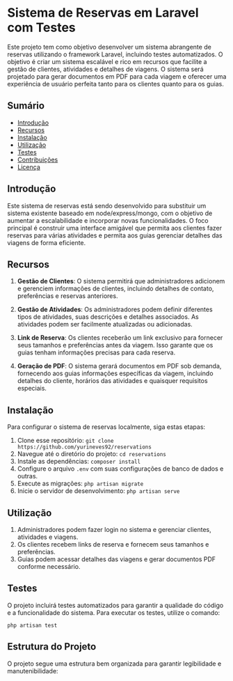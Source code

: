 # Sistema de Reservas em Laravel com Testes

Este projeto tem como objetivo desenvolver um sistema abrangente de reservas utilizando o framework Laravel, incluindo testes automatizados. O objetivo é criar um sistema escalável e rico em recursos que facilite a gestão de clientes, atividades e detalhes de viagens. O sistema será projetado para gerar documentos em PDF para cada viagem e oferecer uma experiência de usuário perfeita tanto para os clientes quanto para os guias.

## Sumário

- [Introdução](#introdução)
- [Recursos](#recursos)
- [Instalação](#instalação)
- [Utilização](#utilização)
- [Testes](#testes)
- [Contribuições](#contribuições)
- [Licença](#licença)

## Introdução

Este sistema de reservas está sendo desenvolvido para substituir um sistema existente baseado em node/express/mongo, com o objetivo de aumentar a escalabilidade e incorporar novas funcionalidades. O foco principal é construir uma interface amigável que permita aos clientes fazer reservas para várias atividades e permita aos guias gerenciar detalhes das viagens de forma eficiente.

## Recursos

1. **Gestão de Clientes**: O sistema permitirá que administradores adicionem e gerenciem informações de clientes, incluindo detalhes de contato, preferências e reservas anteriores.

2. **Gestão de Atividades**: Os administradores podem definir diferentes tipos de atividades, suas descrições e detalhes associados. As atividades podem ser facilmente atualizadas ou adicionadas.

3. **Link de Reserva**: Os clientes receberão um link exclusivo para fornecer seus tamanhos e preferências antes da viagem. Isso garante que os guias tenham informações precisas para cada reserva.

4. **Geração de PDF**: O sistema gerará documentos em PDF sob demanda, fornecendo aos guias informações específicas da viagem, incluindo detalhes do cliente, horários das atividades e quaisquer requisitos especiais.

## Instalação

Para configurar o sistema de reservas localmente, siga estas etapas:

1. Clone esse repositório: `git clone https://github.com/yurineves92/reservations`
2. Navegue até o diretório do projeto: `cd reservations`
3. Instale as dependências: `composer install`
4. Configure o arquivo `.env` com suas configurações de banco de dados e outras.
5. Execute as migrações: `php artisan migrate`
6. Inicie o servidor de desenvolvimento: `php artisan serve`

## Utilização

1. Administradores podem fazer login no sistema e gerenciar clientes, atividades e viagens.
2. Os clientes recebem links de reserva e fornecem seus tamanhos e preferências.
3. Guias podem acessar detalhes das viagens e gerar documentos PDF conforme necessário.

## Testes

O projeto incluirá testes automatizados para garantir a qualidade do código e a funcionalidade do sistema. Para executar os testes, utilize o comando:

`php artisan test`

## Estrutura do Projeto

O projeto segue uma estrutura bem organizada para garantir legibilidade e manutenibilidade: